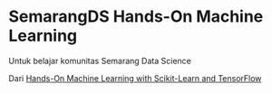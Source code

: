 # SemarangDS Hands-On Machine Learning
Untuk belajar komunitas Semarang Data Science

Dari [Hands-On Machine Learning with Scikit-Learn and TensorFlow](https://github.com/ageron/handson-ml)
